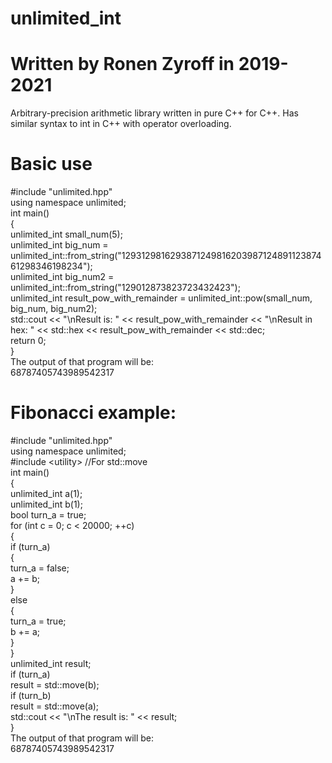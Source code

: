 # unlimited_int
# Written by Ronen Zyroff in 2019-2021
Arbitrary-precision arithmetic library written in pure C++ for C++. Has similar syntax to int in C++ with operator overloading.
# Basic use
#include "unlimited.hpp"\
using namespace unlimited;\
int main()\
{\
  unlimited_int small_num(5);\
  unlimited_int big_num = unlimited_int::from_string("129312981629387124981620398712489112387461298346198234");\
  unlimited_int big_num2 = unlimited_int::from_string("129012873823723432423");\
  unlimited_int result_pow_with_remainder = unlimited_int::pow(small_num, big_num, big_num2);\
  std::cout << "\nResult is: " << result_pow_with_remainder << "\nResult in hex: " << std::hex << result_pow_with_remainder << std::dec;\
  return 0;\
}\
The output of that program will be:\
68787405743989542317
# Fibonacci example:
#include "unlimited.hpp"\
using namespace unlimited;\
#include \<utility\> //For std::move\
int main()\
{\
  unlimited_int a(1);\
  unlimited_int b(1);\
  bool turn_a = true;\
  for (int c = 0; c < 20000; ++c)\
  {\
    if (turn_a)\
    {\
      turn_a = false;\
      a += b;\
    }\
    else\
    {\
      turn_a = true;\
      b += a;\
    }\
  }\
  unlimited_int result;\
  if (turn_a)\
    result = std::move(b);\
  if (turn_b)\
    result = std::move(a);\
  std::cout << "\nThe result is: " << result;\
}\
The output of that program will be:\
68787405743989542317
